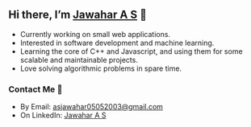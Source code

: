 ## Hi there, I’m [Jawahar A S](https://www.linkedin.com/in/jawahar-a-s-913675213/) 👋
- Currently working on small web applications.
- Interested in software development and machine learning.
- Learning the core of C++ and Javascript, and using them for some scalable and maintainable projects.
- Love solving algorithmic problems in spare time.

### Contact Me 📧
* By Email: asjawahar05052003@gmail.com
* On LinkedIn: [Jawahar A S](https://www.linkedin.com/in/jawahar-a-s-913675213/)
